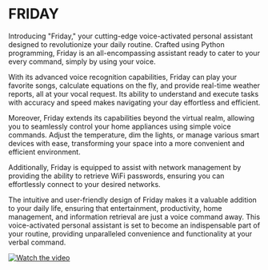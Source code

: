 # FRIDAY

Introducing "Friday," your cutting-edge voice-activated personal assistant designed to revolutionize your daily routine. Crafted using Python programming, Friday is an all-encompassing assistant ready to cater to your every command, simply by using your voice.

With its advanced voice recognition capabilities, Friday can play your favorite songs, calculate equations on the fly, and provide real-time weather reports, all at your vocal request. Its ability to understand and execute tasks with accuracy and speed makes navigating your day effortless and efficient.

Moreover, Friday extends its capabilities beyond the virtual realm, allowing you to seamlessly control your home appliances using simple voice commands. Adjust the temperature, dim the lights, or manage various smart devices with ease, transforming your space into a more convenient and efficient environment.

Additionally, Friday is equipped to assist with network management by providing the ability to retrieve WiFi passwords, ensuring you can effortlessly connect to your desired networks.

The intuitive and user-friendly design of Friday makes it a valuable addition to your daily life, ensuring that entertainment, productivity, home management, and information retrieval are just a voice command away. This voice-activated personal assistant is set to become an indispensable part of your routine, providing unparalleled convenience and functionality at your verbal command.

[![Watch the video](https://github.com/Ayush-kaithwas/FRIDAY/assets/81899363/380494c4-7f98-42b5-8400-526f7b419e7f)](https://www.youtube.com/watch?v=ERM9oqD43S8)

